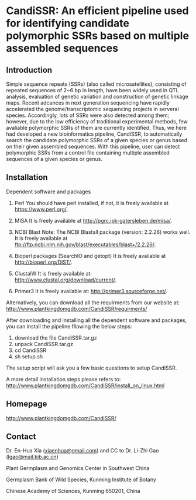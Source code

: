 CandiSSR: An efficient pipeline used for identifying candidate polymorphic SSRs based on multiple assembled sequences
=========

Introduction
------------
Simple sequence repeats (SSRs) (also called microsatellites), consisting of repeated sequences of 2~6 bp in length, have been widely used in QTL analysis, evaluation of genetic variation and construction of genetic linkage maps. Recent adcances in next generation sequencing have rapidly accelerated the genome/transcriptomic sequencing projects in serveral species. Accordingly, lots of SSRs were also detected among them; however, due to the low efficiency of traditional experimental methods, few avaliable polymorphic SSRs of them are currently identified. Thus, we here had developed a new bioinformatics pipeline, CandiSSR, to automatically search the candidate polymorphic SSRs of a given species or genus based on their given assembled sequences. With this pipeline, user can detect polymorphic SSRs from a control file containing multiple assembled sequences of a given species or genus.

Installation
------------
Dependent software and packages
 1) Perl
    You should have perl installed, if not, it is freely available at https://www.perl.org/.

 2) MISA
    It is freely available at http://pgrc.ipk-gatersleben.de/misa/.

 3) NCBI Blast
    Note: The NCBI Blastall package (version: 2.2.26) works well. 
    It is freely available at ftp://ftp.ncbi.nlm.nih.gov/blast/executables/blast+/2.2.26/.

 4) Bioperl packages (SearchIO and getopt)
    It is freely available at http://bioperl.org/DIST/.

 5) ClustalW
    It is freely available at: http://www.clustal.org/download/current/.

 6) Primer3
    It is freely available at: http://primer3.sourceforge.net/.

Alternatively, you can download all the requirments from our website at: http://www.plantkingdomgdb.com/CandiSSR/requirments/

After downloading and installing all the dependent software and packages, you can install the pipeline fllowing the below steps:
 1) download the file CandiSSR.tar.gz
 2) unpack CandiSSR.tar.gz
 3) cd CandiSSR
 4) sh setup.sh
 
 The setup script will ask you a few basic questions to setup CandiSSR.

A more detail installation steps please refers to: http://www.plantkingdomgdb.com/CandiSSR/install_on_linux.html

Homepage
--------
http://www.plantkingdomgdb.com/CandiSSR/

Contact
-------
Dr. En-Hua Xia (xiaenhua@gmail.com) and CC to Dr. Li-Zhi Gao (lgao@mail.kib.ac.cn)

Plant Germplasm and Genomics Center in Southwest China

Germplasm Bank of Wild Species, Kunming Institute of Botany

Chinese Academy of Sciences, Kunming 650201, China
